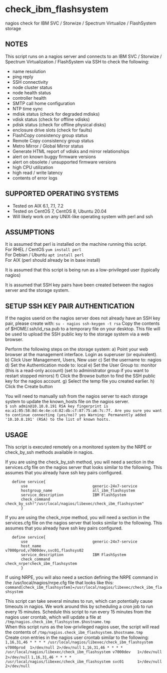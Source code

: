 # check_ibm_flashsystem
nagios check for IBM SVC / Storwize / Spectrum Virtualize / FlashSystem storage 

 NOTES
 -----
  This script runs on a nagios server and connects to an IBM SVC / Storwize / Spectrum Virtualization / FlashSystem via SSH to check the following:
  - name resolution
  - ping reply
  - SSH connectivity
  - node cluster status
  - node health status
  - controller health
  - SMTP call home configuration
  - NTP time sync
  - mdisk status (check for degraded mdisks)
  - vdisk status (check for offline vdisks)
  - pdisk status (check for offline physical disks)
  - enclosure drive slots (check for faults)
  - FlashCopy consistency group status
  - Remote Copy consistency group status
  - Metro Mirror / Global Mirror status
  - Generate HTML report of vdisks and mirror relationships
  - alert on known buggy firmware versions
  - alert on obsolete / unsupported firmware versions
  - high CPU utilization
  - high read / write latency
  - contents of error logs
  
  
 
 

 SUPPORTED OPERATING SYSTEMS
 ---------------------------
  - Tested on AIX 6.1, 7.1, 7.2
  - Tested on CentOS 7, CentOS 8, Ubuntu 20.04
  - Will likely work on any UNIX-like operating system with perl and ssh



 ASSUMPTIONS
 -----------
  It is assumed that perl is installed on the machine running this script.  
     For RHEL / CentOS     `yum install perl`  
     For Debian / Ubuntu   `apt install perl`  
     For AIX               (perl should already be in base install)  

  It is assumed that this script is being run as a low-privileged user (typically nagios)
  
  It is assumed that SSH key pairs have been created between the nagios server and the storage system.





 SETUP SSH KEY PAIR AUTHENTICATION
 ---------------------------------
   If the nagios userid on the nagios server does not already have an SSH key pair, please create with: 
         ```
         su - nagios
         ssh-keygen -t rsa
         ```
   Copy the contents of $HOME/.ssh/id_rsa.pub to a temporary file on your desktop.  This file will be used to upload the SSH public key to the storage system via a web browser.
   
   Perform the following steps on the storage system:
   a) Point your web browser at the management interface.  Login as superuser (or equivalent).
   b) Click User Management, Users, New user
   c) Set the username to: nagios
   d) Set the Authentication mode to: local
   e) Set the User Group to: monitor   (this is a read-only account) (set to administrator group if you want to restart stopped mirrors)
   f) Click the Browse button to find the SSH public key for the nagios account.
   g) Select the temp file you created earlier.
   h) Click the Create button
   
   You will need to manually ssh from the nagios server to each storage system to update the known_hosts file on the nagios server.  
      ```
      $ ssh admin@10.10.8.191
      RSA key fingerprint is ea:a1:05:58:8d:4e:4e:c4:82:db:cf:87:75:a6:7c:7f.
      Are you sure you want to continue connecting (yes/no)? yes
      Warning: Permanently added '10.10.8.191' (RSA) to the list of known hosts.
      ```
   


 USAGE 
 -----
  This script is executed remotely on a monitored system by the NRPE or check_by_ssh methods available in nagios.

  If you are using the check_by_ssh method, you will need a section in the services.cfg file on the nagios server that looks similar to the following.
  This assumes that you already have ssh key pairs configured.
    
       define service{
           use                             generic-24x7-service
           hostgroup_name                  all_ibm_flashsystem
           service_description             IBM FlashSystem
           check_command                   check_by_ssh!"/usr/local/nagios/libexec/check_ibm_flashsystem"
           }

  If you are using the check_nrpe method, you will need a section in the services.cfg file on the nagios server that looks similar to the following.
  This assumes that you already have ssh key pairs configured.
  
       define service{
           use                             generic-24x7-service
           host_name                       v7000prod,v7000dev,svc01,flashsys02
           service_description             IBM FlashSystem
           check_command                   check_nrpe!check_ibm_flashsystem
           }

  If using NRPE, you will also need a section defining the NRPE command in the /usr/local/nagios/nrpe.cfg file that looks like this:  
     `command[check_ibm_flashsystem]=/usr/local/nagios/libexec/check_ibm_flashsystem`

 This script can take several minutes to run, which can potentially cause timeouts in nagios.  We work around this by scheduling a cron job to run every 15 minutes.
 Schedule this script to run every 15 minutes from the nagios user crontab, which will update a file at `/tmp/nagios.check_ibm_flashsystem.$hostname.tmp`  
 When this script runs as the low-privileged nagios user, the script will read the contents of `/tmp/nagios.check_ibm_flashsystem.$hostname.tmp`  
 Create cron entries in the nagios user crontab similar to the following:  
     `1,16,31,46 * * * * /usr/local/nagios/libexec/check_ibm_flashsystem v7000prod  1>/dev/null 2>/dev/null`
     `1,16,31,46 * * * * /usr/local/nagios/libexec/check_ibm_flashsystem v7000dev   1>/dev/null 2>/dev/null`
     `1,16,31,46 * * * * /usr/local/nagios/libexec/check_ibm_flashsystem svc01      1>/dev/null 2>/dev/null`
     
  
